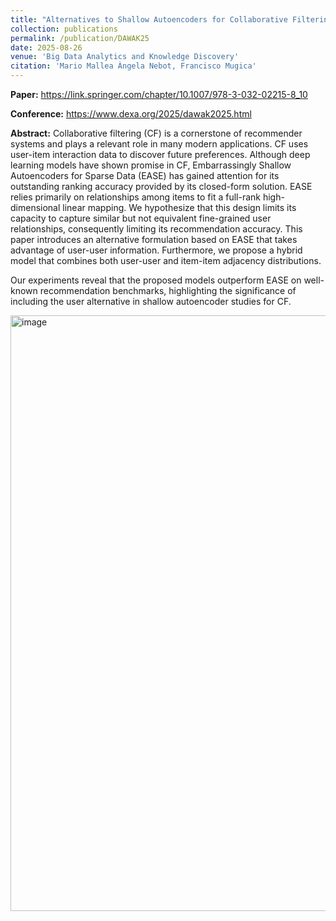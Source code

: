 ```yaml
---
title: "Alternatives to Shallow Autoencoders for Collaborative Filtering"
collection: publications
permalink: /publication/DAWAK25
date: 2025-08-26
venue: 'Big Data Analytics and Knowledge Discovery'
citation: 'Mario Mallea Àngela Nebot, Francisco Mugica'
---
```


**Paper:** https://link.springer.com/chapter/10.1007/978-3-032-02215-8_10

**Conference:** https://www.dexa.org/2025/dawak2025.html

**Abstract:** Collaborative filtering (CF) is a cornerstone of recommender systems and plays a relevant role in many modern applications. CF uses user-item interaction data to discover future preferences. Although deep learning models have shown promise in CF, Embarrassingly Shallow Autoencoders for Sparse Data (EASE) has gained attention for its outstanding ranking accuracy provided by its closed-form solution. EASE relies primarily on relationships among items to fit a full-rank high-dimensional linear mapping. We hypothesize that this design limits its capacity to capture similar but not equivalent fine-grained user relationships, consequently limiting its recommendation accuracy. This paper introduces an alternative formulation based on EASE that takes advantage of user-user information. Furthermore, we propose a hybrid model that combines both user-user and item-item adjacency distributions.

Our experiments reveal that the proposed models outperform EASE on well-known recommendation benchmarks, highlighting the significance of including the user alternative in shallow autoencoder studies for CF.


<img width="715" height="953" alt="image" src="https://github.com/user-attachments/assets/37a429aa-d529-40cb-97ff-e47676e50f66" />

